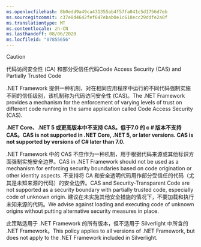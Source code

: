 ```yaml
---
ms.openlocfilehash: 8b0edd9a49ca431355ab4f57fa041c5d1756d7eb
ms.sourcegitcommit: c37e8d4642fef647ebab0e1c618ecc29ddfe2a0f
ms.translationtype: MT
ms.contentlocale: zh-CN
ms.lasthandoff: 08/06/2020
ms.locfileid: "87855656"
---
```

> [!CAUTION]
> <span data-ttu-id="0cf5d-101">代码访问安全性 (CA) 和部分受信任代码</span><span class="sxs-lookup"><span data-stu-id="0cf5d-101">Code Access Security (CAS) and Partially Trusted Code</span></span>
>
> <span data-ttu-id="0cf5d-102">.NET Framework 提供一种机制，对在相同应用程序中运行的不同代码强制实施不同的信任级别，该机制称为代码访问安全性 (CAS)。</span><span class="sxs-lookup"><span data-stu-id="0cf5d-102">The .NET Framework provides a mechanism for the enforcement of varying levels of trust on different code running in the same application called Code Access Security (CAS).</span></span>
>
> <span data-ttu-id="0cf5d-103">**.NET Core、.NET 5 或更高版本中不支持 CAS。低于7.0 的 c # 版本不支持 CAS。**</span><span class="sxs-lookup"><span data-stu-id="0cf5d-103">**CAS is not supported in .NET Core, .NET 5, or later versions. CAS is not supported by versions of C# later than 7.0.**</span></span>
>
> <span data-ttu-id="0cf5d-104">.NET Framework 中的 CAS 不应作为一种机制，用于根据代码来源或其他标识方面强制实施安全边界。</span><span class="sxs-lookup"><span data-stu-id="0cf5d-104">CAS in .NET Framework should not be used as a mechanism for enforcing security boundaries based on code origination or other identity aspects.</span></span> <span data-ttu-id="0cf5d-105">不支持将 CA 和安全透明代码用作部分受信任的代码（尤其是未知来源的代码）的安全边界。</span><span class="sxs-lookup"><span data-stu-id="0cf5d-105">CAS and Security-Transparent Code are not supported as a security boundary with partially trusted code, especially code of unknown origin.</span></span> <span data-ttu-id="0cf5d-106">建议在未实施其他安全措施的情况下，不要加载和执行未知来源的代码。</span><span class="sxs-lookup"><span data-stu-id="0cf5d-106">We advise against loading and executing code of unknown origins without putting alternative security measures in place.</span></span>
>
> <span data-ttu-id="0cf5d-107">此策略适用于 .NET Framework 的所有版本，但不适用于 Silverlight 中所含的 .NET Framework。</span><span class="sxs-lookup"><span data-stu-id="0cf5d-107">This policy applies to all versions of .NET Framework, but does not apply to the .NET Framework included in Silverlight.</span></span>
